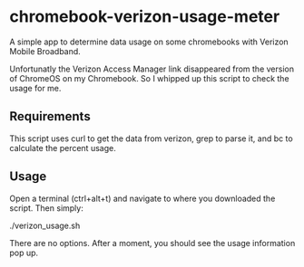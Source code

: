 chromebook-verizon-usage-meter
==============================

A simple app to determine data usage on some chromebooks with Verizon Mobile Broadband.

Unfortunatly the Verizon Access Manager link disappeared from the version of ChromeOS on my Chromebook. 
So I whipped up this script to check the usage for me.


Requirements
------------

This script uses curl to get the data from verizon, grep to parse it, and bc to calculate the percent usage. 

Usage
--------

Open a terminal (ctrl+alt+t) and navigate to where you downloaded the script. Then simply:

./verizon_usage.sh

There are no options. After a moment, you should see the usage information pop up.
